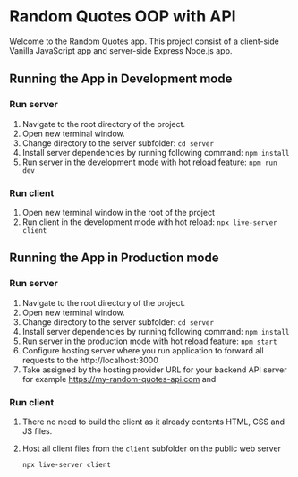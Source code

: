 # Random Quotes OOP with API

Welcome to the Random Quotes app.
This project consist of a client-side Vanilla JavaScript app and server-side Express Node.js app.

## Running the App in Development mode

### Run server

1. Navigate to the root directory of the project.
2. Open new terminal window.
3. Change directory to the server subfolder:
   `cd server`
4. Install server dependencies by running following command:
   `npm install`
5. Run server in the development mode with hot reload feature:
   `npm run dev`

### Run client

1. Open new terminal window in the root of the project
2. Run client in the development mode with hot reload:
   `npx live-server client`

## Running the App in Production mode

### Run server

1. Navigate to the root directory of the project.
2. Open new terminal window.
3. Change directory to the server subfolder:
   `cd server`
4. Install server dependencies by running following command:
   `npm install`
5. Run server in the production mode with hot reload feature:
   `npm start`
6. Configure hosting server where you run application to forward all requests to the
   http://localhost:3000
7. Take assigned by the hosting provider URL for your backend API server for example
   https://my-random-quotes-api.com and

### Run client

1. There no need to build the client as it already contents HTML, CSS and JS files.
2. Host all client files from the `client` subfolder on the public web server

   `npx live-server client`
